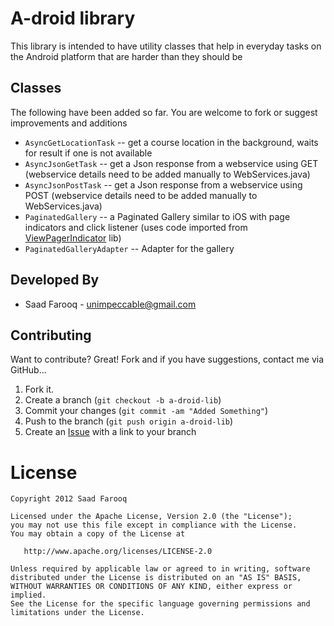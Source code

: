 A-droid library
=============

This library is intended to have utility classes that help in everyday tasks on the Android 
platform that are harder than they should be

Classes
-------

The following have been added so far. You are welcome to fork or suggest improvements and additions

* `AsyncGetLocationTask` -- get a course location in the background, waits for result if one is not available
* `AsyncJsonGetTask` -- get a Json response from a webservice using GET (webservice details need to be added manually to WebServices.java)
* `AsyncJsonPostTask` -- get a Json response from a webservice using POST (webservice details need to be added manually to WebServices.java)
* `PaginatedGallery` -- a Paginated Gallery similar to iOS with page indicators and click listener (uses code imported from [ViewPagerIndicator][1] lib)
* `PaginatedGalleryAdapter` -- Adapter for the gallery
 
Developed By
------------

* Saad Farooq - <unimpeccable@gmail.com>


Contributing
------------

Want to contribute? Great! Fork and if you have suggestions, contact me via GitHub...

1. Fork it.
2. Create a branch (`git checkout -b a-droid-lib`)
3. Commit your changes (`git commit -am "Added Something"`)
4. Push to the branch (`git push origin a-droid-lib`)
5. Create an [Issue][2] with a link to your branch

License
=======

    Copyright 2012 Saad Farooq
    
    Licensed under the Apache License, Version 2.0 (the "License");
    you may not use this file except in compliance with the License.
    You may obtain a copy of the License at

       http://www.apache.org/licenses/LICENSE-2.0

    Unless required by applicable law or agreed to in writing, software
    distributed under the License is distributed on an "AS IS" BASIS,
    WITHOUT WARRANTIES OR CONDITIONS OF ANY KIND, either express or implied.
    See the License for the specific language governing permissions and
    limitations under the License.




[1]: https://github.com/JakeWharton/Android-ViewPagerIndicator/
[2]: http://github.com/github/markup/issues